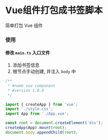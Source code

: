 # Vue组件打包成书签脚本

简单打包 Vue 组件

### 使用

#### 修改 `main.ts` 入口文件

1. 添加书签信息
2. 根节点手动创建, 并注入 `body` 中

```ts
/**
 * #name vue component
 * #version 1.0.0
 */

import { createApp } from 'vue';
import './style.css';
import App from './App.vue';

const root = document.createElement('div');
createApp(App).mount(root);
document.body.appendChild(root);
```